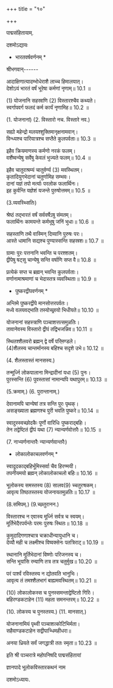 +++
title = "१०"

+++

पाद्मसंहितायाम्.

दशमोऽद्यायः

* भारतवर्षवर्णनम् *

श्रीभगवान्------

आदाक्षिणात्यादम्भोधेराशै लाच्च हिमालयात्।  
देशोऽयं भारतं वर्षं भूरेषा कर्मणां नृणाम्॥ 10.1 ॥

(1) योजनानि सहस्राणि (2) विस्तारश्चैव कथ्यते।  
स्वर्गापवर्ग फलदं कर्म कार्यं नृणामिह॥ 10.2 ॥

(1. योजनानां) (2. विस्तारो नच. विस्तारे नव.)

सह्यो महेन्द्रो मलयश्शुक्तिमानृक्षनामवान्।  
विन्ध्यश्च पारियात्रश्च सप्तैते कुलपर्वताः॥ 10.3 ॥

इहैव क्रियमाणस्य कर्मणो नरकं फलम्।  
वर्शेष्वन्येषु सर्वेषु केवलं भुज्यते फलम्॥ 10.4 ॥

इहैव चातुराश्रम्यं चातुर्वर्ण्य (3) मवस्थितम्।  
कृतादियुगभेदानां चतुर्णामिह सम्भवः।  
दानां यज्ञं तपो मर्त्याः परलोक फलार्थिनः।  
इह कुर्वन्ति यज्ञेशं यजन्ते पुरुषोत्तमम्॥ 10.5 ॥

(3.व्यवस्थ्सितिः)

श्रेष्ठं तद्भारतं वर्षं सर्ववर्षेऽषु संमतम्।  
फलार्थिनः कामयन्ते कर्मभूषु जनिं भुधाः॥ 10.6 ॥

सहस्ताणि तथै वास्मिन् दिव्यानि पुरुषः परः।  
आस्ते धामानि सद्यश्च पुण्यास्सन्ति सहस्रशः॥ 10.7 ॥

ग्रामाः पुरः पत्तनानि भवन्ति च परश्शतम्।  
द्वीपेषु षट्सु चान्येषु सन्ति वर्षाणि सप्त वै॥ 10.8 ॥

प्रत्येकं सप्त च ब्रह्मन् भवन्ति कुलपर्वताः।  
वर्णानामाश्रमाणां च भेदास्तत्र व्यवस्थिताः॥ 10.9 ॥

* पुष्करद्वीपवर्णनम् *

अन्तिमे पुष्करद्वीपे मानसोत्तरपर्वतः।  
मध्ये वलयवद्भाति तस्योच्छ्रायो भिधीयते॥ 10.10 ॥

योजनानां सहस्त्राणि पञ्चाशत्तत्समुन्नतिः।  
तावानेवस्य विस्तारो द्वीपं तद्विभजन्निव॥ 10.11 ॥

स्थितश्शैलवरो ब्रह्मन् द्वे वर्षे परिम़ण्डले।  
(4)शैलस्य चान्तर्मानस्य बहिश्च सदृशे उभे॥ 10.12 ॥

(4. शैलस्तास्तं मानसस्य.)

तन्मूर्ध्नि लोकपालाना मिन्द्रादीनां यधा (5) पुनः।  
पुरस्सन्ति (6) पुवस्तासां नामान्यपि यथापुरम्॥ 10.13 ॥

(5.क्रमाम्.) (6. पुरान्तानाम्.)

देवानामपि चान्येषां तत्र सन्ति पुरः पृथक्।  
असङ्ख्याता ब्रह्मणश्च पुरी भवति पुष्करे॥ 10.14 ॥

स्वादुस्स्वच्छोदकैः पूर्णो वारिधिः पुष्कराद्बहिः।  
तेन तद्वेष्टितं द्वीपं यथा (7) न्यान्यर्णवोत्तरैः॥ 10.15 ॥

(7. नाभ्यर्णनान्तरैः न्यान्यर्णवान्तरैः)

* लोकालोकाचलवर्णनम् *

स्वादूदकाद्बहिर्भूमिस्सर्वा चैव हिरण्मयी।  
तपनीयमयो ब्रह्मन् लोकालोकाचलो बहिः॥ 10.16 ॥

भूलोकस्य समस्तस्य (8) सालव(9) च्चतुरश्रकम्।  
आवृत्य तिष्ठतस्तस्य योजनायतमुन्नतिः॥ 10.17 ॥

(8.समिपम्.) (9.च्छतुरानन.)

विस्तारश्च न एवास्य मूर्ध्नि सर्वत्र च स्वयम्।  
मूर्तिभेदैरपर्यन्तेः परमः पुरुषः स्थितः॥ 10.18 ॥

कुमुदादिगणाश्चात्र चक्राधीन्यायुधानि च।  
देव्यौ मही च लक्ष्मीश्च विष्वक्सेनः पतत्रिराट्॥ 10.19 ॥

स्थानानि मूर्तिभेदानां विष्णोः परिजनस्य च।  
सन्ति भूयांसि रम्याणि तत्र तत्र चतुर्मुख॥ 10.20 ॥

परं पार्श्वं रविस्तस्य न द्योतवति भानुभिः।  
आवृत्य तं तमश्शैलभागं बाह्यमवस्थितम्॥ 10.21 ॥

(10) लोकालोकस्स च पुनस्समन्ताद्वेष्टितो गिरिः।  
बहिरण्‍डकटाहेन (11) महता समनन्तरम्॥ 10.22 ॥

(10. लोकस्य च पुनस्तस्य.) (11. मानसात्.)

योजनानामियं पृथ्वी पञ्चाशत्कोटिभिर्मता।  
सहैवाण्‍डकटाहेन सद्वीपाभ्धिमहीधरा॥

अनया ध्रियते सर्वं जगद्धात्री ततः स्मृता॥ 10.23 ॥

इति श्री पञ्चरात्रे महोपनिषदि पाद्मसंहितायां

ज्ञानपादे भूलोकविस्तारकथनं नाम

दशमोऽध्यायः.
